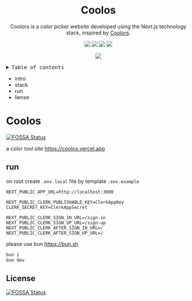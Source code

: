 <a name="readme-top"></a>

<div align="center">

<h1>Coolos</h1>

Coolors is a color picker website developed using the Next.js technology stack, inspired by [Coolors](https://coolors.co/).

[![][vercel-shield]][vercel-link]
[![][github-stars-shield]][github-stars-link]
[![][github-issues-shield]][github-issues-link]
[![][github-license-shield]][github-license-link]

![](https://user-images.githubusercontent.com/12692552/280527804-aa8ac288-5302-4371-b737-9a96f26a33bd.jpg)

</div>

<details>
<summary><kbd>Table of contents</kbd></summary>

#### TOC

- [✨ Features](#-features)
- [📸 Snapshot](#-snapshot)
- [🛳 Steup](#-self-hosting)
  - [`A` Deploying with Vercel](#a-deploying-with-vercel)
  - [Environment Variable](#environment-variable)
- [📦 Ecosystem](#-ecosystem)
- [🧩 Plugins](#-plugins)
- [⌨️ Local Development](#️-local-development)
- [🤝 Contributing](#-contributing)

####

<br/>

</details>

- intro
- stack
- run
- liense

# Coolos
[![FOSSA Status](https://app.fossa.com/api/projects/git%2Bgithub.com%2Fhehehai%2Fcoolos.svg?type=shield)](https://app.fossa.com/projects/git%2Bgithub.com%2Fhehehai%2Fcoolos?ref=badge_shield)


a color tool site <https://coolos.vercel.app>

## run

on root create `.env.local` file by template `.env.example`

```env
NEXT_PUBLIC_APP_URL=http://localhost:3000

NEXT_PUBLIC_CLERK_PUBLISHABLE_KEY=ClerkAppKey
CLERK_SECRET_KEY=ClerkAppSecret

NEXT_PUBLIC_CLERK_SIGN_IN_URL=/sign-in
NEXT_PUBLIC_CLERK_SIGN_UP_URL=/sign-up
NEXT_PUBLIC_CLERK_AFTER_SIGN_IN_URL=/
NEXT_PUBLIC_CLERK_AFTER_SIGN_UP_URL=/
```

please use bun <https://bun.sh>

```bash
bun i
bun dev
```

<!-- LINK GROUP -->
[github-stars-link]: https://github.com/hehehai/coolos/network/stargazers
[github-stars-shield]: https://img.shields.io/github/stars/hehehai/coolos?color=ffcb47&labelColor=black&style=flat-square
[github-issues-link]: https://github.com/hehehai/coolos/issues
[github-issues-shield]: https://img.shields.io/github/issues/hehehai/coolos?color=ff80eb&labelColor=black&style=flat-square
[github-license-link]: https://github.com/hehehai/coolos/blob/main/LICENSE
[github-license-shield]: https://img.shields.io/github/license/hehehai/coolos?color=white&labelColor=black&style=flat-square
[vercel-link]: https://coolos.vercel.app
[vercel-shield]: https://img.shields.io/website?down_message=offline&label=vercel&labelColor=black&logo=vercel&style=flat-square&up_message=online&url=https%3A%2F%2Fcoolos.vercel.app


## License
[![FOSSA Status](https://app.fossa.com/api/projects/git%2Bgithub.com%2Fhehehai%2Fcoolos.svg?type=large)](https://app.fossa.com/projects/git%2Bgithub.com%2Fhehehai%2Fcoolos?ref=badge_large)